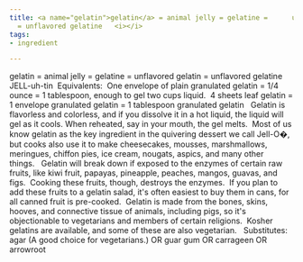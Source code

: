 ```yaml
---
title: <a name="gelatin">gelatin</a> = animal jelly = gelatine =      unflavored gelatin
  = unflavored gelatine   <i></i>
tags:
- ingredient

---
```

gelatin = animal jelly = gelatine = unflavored gelatin = unflavored gelatine   JELL-uh-tin  Equivalents:  One envelope of plain granulated gelatin = 1/4 ounce = 1 tablespoon, enough to gel two cups liquid.  4 sheets leaf gelatin = 1 envelope granulated gelatin = 1 tablespoon granulated gelatin   Gelatin is flavorless and colorless, and if you dissolve it in a hot liquid, the liquid will gel as it cools. When reheated, say in your mouth, the gel melts.  Most of us know gelatin as the key ingredient in the quivering dessert we call Jell-O�, but cooks also use it to make cheesecakes, mousses, marshmallows, meringues, chiffon pies, ice cream, nougats, aspics, and many other things.   Gelatin will break down if exposed to the enzymes of certain raw fruits, like kiwi fruit, papayas, pineapple, peaches, mangos, guavas, and figs.  Cooking these fruits, though, destroys the enzymes.  If you plan to add these fruits to a gelatin salad, it's often easiest to buy them in cans, for all canned fruit is pre-cooked.  Gelatin is made from the bones, skins, hooves, and connective tissue of animals, including pigs, so it's objectionable to vegetarians and members of certain religions.  Kosher gelatins are available, and some of these are also vegetarian.   Substitutes:   agar (A good choice for vegetarians.) OR guar gum OR carrageen OR arrowroot
